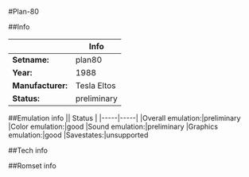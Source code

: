 #Plan-80

##Info

||Info|
|-----|-----|
|**Setname:**|plan80
|**Year:**|1988
|**Manufacturer:**|Tesla Eltos
|**Status:**|preliminary

##Emulation info
|| Status |
|-----|-----|
|Overall emulation:|preliminary
|Color emulation:|good
|Sound emulation:|preliminary
|Graphics emulation:|good
|Savestates:|unsupported

##Tech info

##Romset info

<!--- START OF EDITED COMMENT DO NOT TOUCH TEXT ABOVE-->
